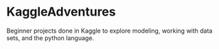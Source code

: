 # KaggleAdventures

Beginner projects done in Kaggle to explore modeling, working with data sets, and the python language.
